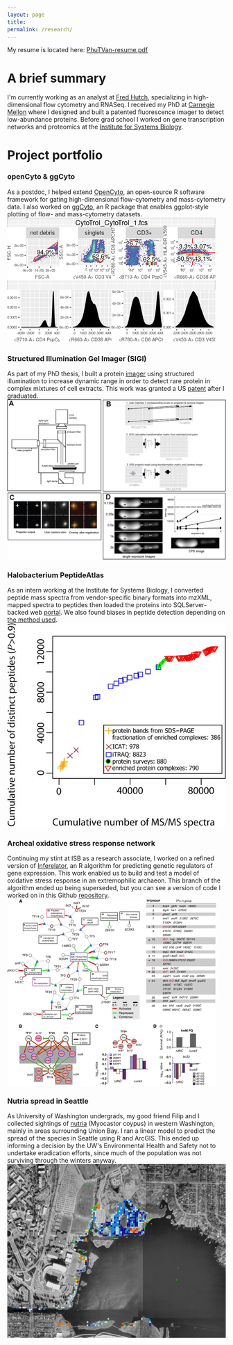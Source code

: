 ```yaml
---
layout: page
title: 
permalink: /research/
---
```


My resume is located here: [PhuTVan-resume.pdf](PhuTVan-resume.pdf)

# A brief summary

I'm currently working as an analyst at [Fred Hutch](http://rglab.org), specializing in high-dimensional flow cytometry and RNASeq. I received my PhD at [Carnegie Mellon](https://cmu.edu/bio) where I designed and built a patented fluorescence imager to detect low-abundance proteins. Before grad school I worked on gene transcription networks and proteomics at the [Institute for Systems Biology](https://baliga.systemsbiology.net/). 

# Project portfolio

### openCyto & ggCyto
As a postdoc, I helped extend [OpenCyto](http://opencyto.org), an open-source R software framework for gating high-dimensional flow-cytometry and mass-cytometry data. I also worked on [ggCyto](https://www.ncbi.nlm.nih.gov/pmc/articles/PMC6223365/), an R package that enables ggplot-style plotting of flow- and mass-cytometry datasets.
![ggCyto](/images/ggcyto-example.jpg "ggcyto-example.jpg")

### Structured Illumination Gel Imager (SIGI)
As part of my PhD thesis, I built a protein [imager](https://www.ncbi.nlm.nih.gov/pubmed/24935033) using structured illumination to increase dynamic range in order to detect rare protein in complex mixtures of cell extracts. This work was granted a US [patent](http://www.freepatentsonline.com/10362237.html) after I graduated.
![SIGI overview](/images/SIGI-operation.jpg "SIGI-operation.jpg")

### Halobacterium PeptideAtlas 
As an intern working at the Institute for Systems Biology, I converted peptide mass spectra from vendor-specific binary formats into mzXML, mapped spectra to peptides then loaded the proteins into SQLServer-backed web [portal](https://peptideatlas.org). We also found biases in peptide detection depending on [the method used](https://www.ncbi.nlm.nih.gov/pmc/articles/PMC2643335/). 
![Halobacterium PeptideAtlas](/images/halopeptideatlas-peptidecount.jpg "halopeptideatlas-peptidecount.jpg")

### Archeal oxidative stress response network
Continuing my stint at ISB as a research associate, I worked on a refined version of [Inferelator](https://www.ncbi.nlm.nih.gov/pubmed/16686963), an R algorithm for predicting genetic regulators of gene expression. This work enabled us to build and test a model of oxidative stress response in an extremophilic archaeon. This branch of the algorithm ended up being superseded, but you can see a version of code I worked on in this Github [repository](https://github.com/ptvan/inferelator-ancient).
![EGRIN_OS network](/images/EGRIN_OS-network.jpg "EGRIN_OS-network.jpg")

### Nutria spread in Seattle
As University of Washington undergrads, my good friend Filip and I collected sightings of [nutria](https://en.wikipedia.org/wiki/Coypu) (Myocastor coypus) in western Washington, mainly in areas surrounding Union Bay. I ran a linear model to predict the spread of the species in Seattle using R and ArcGIS. This ended up informing a decision by the UW's Environmental Health and Safety not to undertake eradication efforts, since much of the population was not surviving through the winters anyway. 
![UBNA nutria map](/images/UBNA-model.jpg "UBNA-model.jpg")



